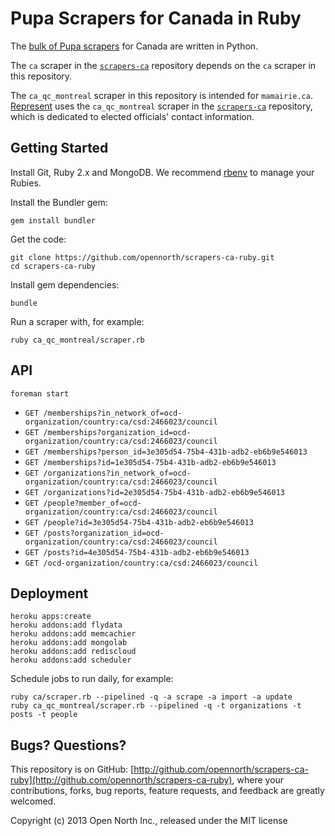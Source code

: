 # Pupa Scrapers for Canada in Ruby

The [bulk of Pupa scrapers](http://github.com/opencivicdata/scrapers-ca) for Canada are written in Python.

The `ca` scraper in the [`scrapers-ca`](https://github.com/opencivicdata/scrapers-ca/) repository depends on the `ca` scraper in this repository.

The `ca_qc_montreal` scraper in this repository is intended for `mamairie.ca`. [Represent](https://represent.opennorth.ca/) uses the `ca_qc_montreal` scraper in the [`scrapers-ca`](https://github.com/opencivicdata/scrapers-ca/) repository, which is dedicated to elected officials' contact information.

## Getting Started

Install Git, Ruby 2.x and MongoDB. We recommend [rbenv](https://github.com/sstephenson/rbenv) to manage your Rubies.

Install the Bundler gem:

    gem install bundler

Get the code:

    git clone https://github.com/opennorth/scrapers-ca-ruby.git
    cd scrapers-ca-ruby

Install gem dependencies:

    bundle

Run a scraper with, for example:

    ruby ca_qc_montreal/scraper.rb

## API

    foreman start

* `GET /memberships?in_network_of=ocd-organization/country:ca/csd:2466023/council`
* `GET /memberships?organization_id=ocd-organization/country:ca/csd:2466023/council`
* `GET /memberships?person_id=3e305d54-75b4-431b-adb2-eb6b9e546013`
* `GET /memberships?id=1e305d54-75b4-431b-adb2-eb6b9e546013`
* `GET /organizations?in_network_of=ocd-organization/country:ca/csd:2466023/council`
* `GET /organizations?id=2e305d54-75b4-431b-adb2-eb6b9e546013`
* `GET /people?member_of=ocd-organization/country:ca/csd:2466023/council`
* `GET /people?id=3e305d54-75b4-431b-adb2-eb6b9e546013`
* `GET /posts?organization_id=ocd-organization/country:ca/csd:2466023/council`
* `GET /posts?id=4e305d54-75b4-431b-adb2-eb6b9e546013`
* `GET /ocd-organization/country:ca/csd:2466023/council`

## Deployment

    heroku apps:create
    heroku addons:add flydata
    heroku addons:add memcachier
    heroku addons:add mongolab
    heroku addons:add rediscloud
    heroku addons:add scheduler

Schedule jobs to run daily, for example:

    ruby ca/scraper.rb --pipelined -q -a scrape -a import -a update
    ruby ca_qc_montreal/scraper.rb --pipelined -q -t organizations -t posts -t people

## Bugs? Questions?

This repository is on GitHub: [http://github.com/opennorth/scrapers-ca-ruby](http://github.com/opennorth/scrapers-ca-ruby), where your contributions, forks, bug reports, feature requests, and feedback are greatly welcomed.

Copyright (c) 2013 Open North Inc., released under the MIT license

